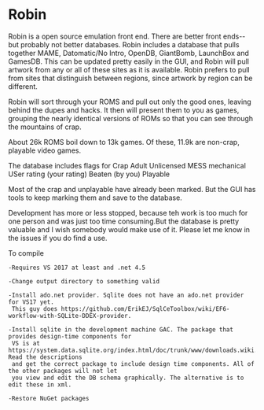 # Robin
Robin is a open source emulation front end. There are better front ends--but probably not better databases. Robin includes a database that pulls together MAME, Datomatic/No Intro, OpenDB, GiantBomb, LaunchBox and GamesDB. This can be updated pretty easily in the GUI, and Robin will pull artwork from any or all of these sites as it is available. Robin prefers to pull from sites that distinguish between regions, since artwork by region can be different.

Robin will sort through your ROMS and pull out only the good ones, leaving behind the dupes and hacks. It then will present them to you as games, grouping the nearly identical versions of ROMs so that you can see through the mountains of crap.

About 26k ROMS boil down to 13k games. Of these, 11.9k are non-crap, playable video games.

The database includes flags for
	Crap
	Adult
	Unlicensed
	MESS mechanical
	USer rating (your rating)
	Beaten (by you)
	Playable
	
Most of the crap and unplayable have already been marked. But the GUI has tools to keep marking them and save to the database.

Development has more or less stopped, because teh work is too much for one person and was just too time consuming.But the database is pretty valuable and I wish somebody would make use of it. Please let me know in the issues if you do find a use.

To compile

	-Requires VS 2017 at least and .net 4.5

	-Change output directory to something valid

	-Install ado.net provider. Sqlite does not have an ado.net provider for VS17 yet.
	 This guy does https://github.com/ErikEJ/SqlCeToolbox/wiki/EF6-workflow-with-SQLite-DDEX-provider.

	-Install sqlite in the development machine GAC. The package that provides design-time components for
	 VS is at https://system.data.sqlite.org/index.html/doc/trunk/www/downloads.wiki. Read the descriptions
	 and get the correct package to include design time components. All of the other packages will not let
	 you view and edit the DB schema graphically. The alternative is to edit these in xml.

	-Restore NuGet packages
